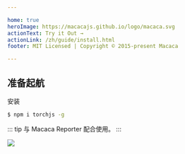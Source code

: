 ```yaml
---

home: true
heroImage: https://macacajs.github.io/logo/macaca.svg
actionText: Try it Out →
actionLink: /zh/guide/install.html
footer: MIT Licensed | Copyright © 2015-present Macaca

---
```


## 准备起航

安装

```bash
$ npm i torchjs -g
```

::: tip
与 Macaca Reporter 配合使用。
:::

![](http://wx4.sinaimg.cn/large/6d308bd9gy1fiw8er0a5eg20zc0k0he0.gif)
